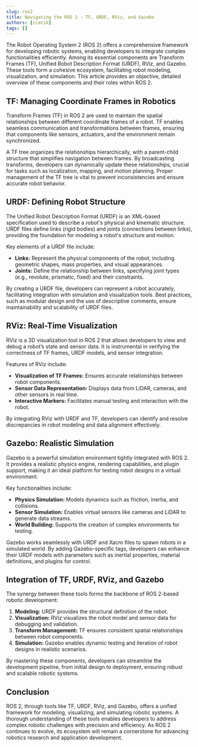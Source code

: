 ```yaml
---
slug: ros2
title: Navigating the ROS 2 - TF, URDF, RViz, and Gazebo
authors: [ccatik]
tags: []
---
```


The Robot Operating System 2 (ROS 2) offers a comprehensive framework for developing robotic systems, enabling developers to integrate complex functionalities efficiently. Among its essential components are Transform Frames (TF), Unified Robot Description Format (URDF), RViz, and Gazebo. These tools form a cohesive ecosystem, facilitating robot modeling, visualization, and simulation. This article provides an objective, detailed overview of these components and their roles within ROS 2.

<!-- truncate -->

## TF: Managing Coordinate Frames in Robotics

Transform Frames (TF) in ROS 2 are used to maintain the spatial relationships between different coordinate frames of a robot. TF enables seamless communication and transformations between frames, ensuring that components like sensors, actuators, and the environment remain synchronized. 

A TF tree organizes the relationships hierarchically, with a parent-child structure that simplifies navigation between frames. By broadcasting transforms, developers can dynamically update these relationships, crucial for tasks such as localization, mapping, and motion planning. Proper management of the TF tree is vital to prevent inconsistencies and ensure accurate robot behavior.

## URDF: Defining Robot Structure

The Unified Robot Description Format (URDF) is an XML-based specification used to describe a robot's physical and kinematic structure. URDF files define links (rigid bodies) and joints (connections between links), providing the foundation for modeling a robot's structure and motion.

Key elements of a URDF file include:
- **Links:** Represent the physical components of the robot, including geometric shapes, mass properties, and visual appearances.
- **Joints:** Define the relationship between links, specifying joint types (e.g., revolute, prismatic, fixed) and their constraints.

By creating a URDF file, developers can represent a robot accurately, facilitating integration with simulation and visualization tools. Best practices, such as modular design and the use of descriptive comments, ensure maintainability and scalability of URDF files.

## RViz: Real-Time Visualization

RViz is a 3D visualization tool in ROS 2 that allows developers to view and debug a robot’s state and sensor data. It is instrumental in verifying the correctness of TF frames, URDF models, and sensor integration.

Features of RViz include:
- **Visualization of TF Frames:** Ensures accurate relationships between robot components.
- **Sensor Data Representation:** Displays data from LiDAR, cameras, and other sensors in real time.
- **Interactive Markers:** Facilitates manual testing and interaction with the robot.

By integrating RViz with URDF and TF, developers can identify and resolve discrepancies in robot modeling and data alignment effectively.

## Gazebo: Realistic Simulation

Gazebo is a powerful simulation environment tightly integrated with ROS 2. It provides a realistic physics engine, rendering capabilities, and plugin support, making it an ideal platform for testing robot designs in a virtual environment.

Key functionalities include:
- **Physics Simulation:** Models dynamics such as friction, inertia, and collisions.
- **Sensor Simulation:** Enables virtual sensors like cameras and LiDAR to generate data streams.
- **World Building:** Supports the creation of complex environments for testing.

Gazebo works seamlessly with URDF and Xacro files to spawn robots in a simulated world. By adding Gazebo-specific tags, developers can enhance their URDF models with parameters such as inertial properties, material definitions, and plugins for control.

## Integration of TF, URDF, RViz, and Gazebo

The synergy between these tools forms the backbone of ROS 2-based robotic development:
1. **Modeling:** URDF provides the structural definition of the robot.
2. **Visualization:** RViz visualizes the robot model and sensor data for debugging and validation.
3. **Transform Management:** TF ensures consistent spatial relationships between robot components.
4. **Simulation:** Gazebo enables dynamic testing and iteration of robot designs in realistic scenarios.

By mastering these components, developers can streamline the development pipeline, from initial design to deployment, ensuring robust and scalable robotic systems.

## Conclusion

ROS 2, through tools like TF, URDF, RViz, and Gazebo, offers a unified framework for modeling, visualizing, and simulating robotic systems. A thorough understanding of these tools enables developers to address complex robotic challenges with precision and efficiency. As ROS 2 continues to evolve, its ecosystem will remain a cornerstone for advancing robotics research and application development.

